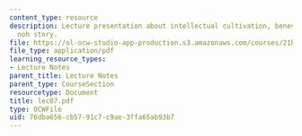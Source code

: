 ```yaml
---
content_type: resource
description: Lecture presentation about intellectual cultivation, benevolence and
  noh story.
file: https://ol-ocw-studio-app-production.s3.amazonaws.com/courses/21h-522-japan-in-the-age-of-the-samurai-history-and-film-fall-2006/76dba656cb5791c7c9ae3ffa65ab93b7_lec07.pdf
file_type: application/pdf
learning_resource_types:
- Lecture Notes
parent_title: Lecture Notes
parent_type: CourseSection
resourcetype: Document
title: lec07.pdf
type: OCWFile
uid: 76dba656-cb57-91c7-c9ae-3ffa65ab93b7
---
```

